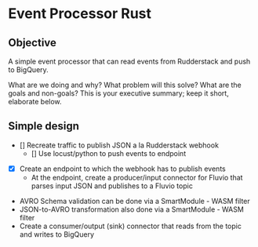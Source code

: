 # Event Processor Rust

## Objective

A simple event processor that can read events from Rudderstack and push to BigQuery.

What are we doing and why? What problem will this solve? What are the goals and
non-goals? This is your executive summary; keep it short, elaborate below.

## Simple design

- [] Recreate traffic to publish JSON a la Rudderstack webhook
    - [] Use locust/python to push events to endpoint
- [x] Create an endpoint to which the webhook has to publish events
    - At the endpoint, create a producer/input connector for Fluvio that parses input JSON and publishes to a Fluvio topic
- AVRO Schema validation can be done via a SmartModule - WASM filter
- JSON-to-AVRO transformation also done via a SmartModule - WASM filter
- Create a consumer/output (sink) connector that reads from the topic and writes to BigQuery
